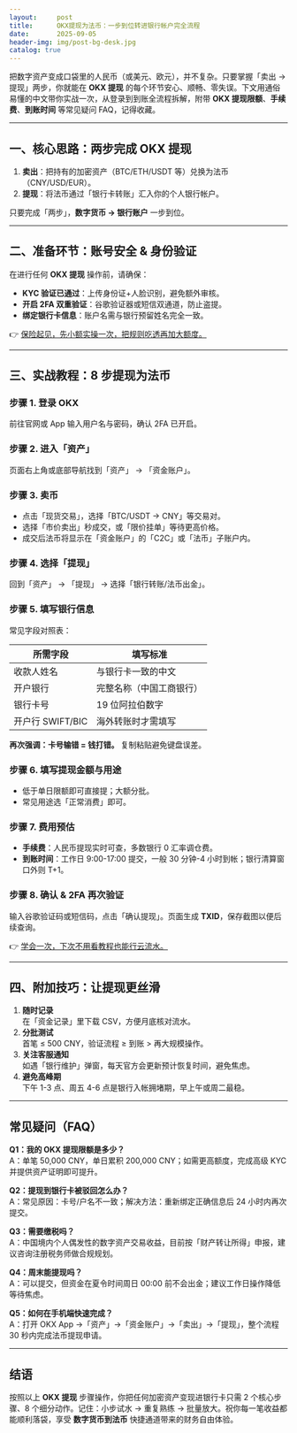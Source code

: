 ```yaml
---
layout:     post
title:      OKX提现为法币：一步到位转进银行帐户完全流程
date:       2025-09-05
header-img: img/post-bg-desk.jpg
catalog: true
---
```


把数字资产变成口袋里的人民币（或美元、欧元），并不复杂。只要掌握「卖出 → 提现」两步，你就能在 **OKX 提现** 的每个环节安心、顺畅、零失误。下文用通俗易懂的中文带你实战一次，从登录到到账全流程拆解，附带 **OKX 提现限额**、**手续费**、**到账时间** 等常见疑问 FAQ，记得收藏。

---

## 一、核心思路：两步完成 OKX 提现

1. **卖出**：把持有的加密资产（BTC/ETH/USDT 等）兑换为法币（CNY/USD/EUR）。  
2. **提现**：将法币通过「银行卡转账」汇入你的个人银行帐户。

只要完成「两步」，**数字货币 → 银行账户** 一步到位。

---

## 二、准备环节：账号安全 & 身份验证

在进行任何 **OKX 提现** 操作前，请确保：

- **KYC 验证已通过**：上传身份证+人脸识别，避免额外审核。  
- **开启 2FA 双重验证**：谷歌验证器或短信双通道，防止盗提。  
- **绑定银行卡信息**：账户名需与银行预留姓名完全一致。

👉 [保险起见，先小额实操一次，把规则吃透再加大额度。](https://okxdog.com/)

---

## 三、实战教程：8 步提现为法币

### 步骤 1. 登录 OKX
前往官网或 App 输入用户名与密码，确认 2FA 已开启。

### 步骤 2. 进入「资产」
页面右上角或底部导航找到「资产」 → 「资金账户」。

### 步骤 3. **卖币**
- 点击「现货交易」，选择「BTC/USDT → CNY」等交易对。  
- 选择「市价卖出」秒成交，或「限价挂单」等待更高价格。  
- 成交后法币将显示在「资金账户」的「C2C」或「法币」子账户内。

### 步骤 4. 选择「提现」
回到「资产」 → 「提现」 → 选择「银行转账/法币出金」。

### 步骤 5. 填写银行信息
常见字段对照表：

| 所需字段         | 填写标准               |
| ---------------- | ---------------------- |
| 收款人姓名       | 与银行卡一致的中文     |
| 开户银行         | 完整名称（中国工商银行） |
| 银行卡号         | 19 位阿拉伯数字        |
| 开户行 SWIFT/BIC | 海外转账时才需填写     |

**再次强调：卡号输错 = 钱打错。** 复制粘贴避免键盘误差。

### 步骤 6. 填写提现金额与用途
- 低于单日限额即可直接提；大额分批。  
- 常见用途选「正常消费」即可。

### 步骤 7. 费用预估
- **手续费**：人民币提现实时可查，多数银行 0 汇率调仓费。  
- **到账时间**：工作日 9:00-17:00 提交，一般 30 分钟-4 小时到帐；银行清算窗口外则 T+1。

### 步骤 8. 确认 & 2FA 再次验证
输入谷歌验证码或短信码，点击「确认提现」。页面生成 **TXID**，保存截图以便后续查询。

👉 [学会一次，下次不用看教程也能行云流水。](https://okxdog.com/)

---

## 四、附加技巧：让提现更丝滑

1. **随时记录**  
   在「资金记录」里下载 CSV，方便月底核对流水。  
2. **分批测试**  
   首笔 ≤ 500 CNY，验证流程 ≥ 到账 > 再大规模操作。  
3. **关注客服通知**  
   如遇「银行维护」弹窗，每天官方会更新预计恢复时间，避免焦虑。  
4. **避免高峰期**  
   下午 1-3 点、周五 4-6 点是银行入帐拥堵期，早上午或周二最稳。

---

## 常见疑问（FAQ）

**Q1：我的 OKX 提现限额是多少？**  
A：单笔 50,000 CNY，单日累积 200,000 CNY；如需更高额度，完成高级 KYC 并提供资产证明即可提升。

**Q2：提现到银行卡被驳回怎么办？**  
A：常见原因：卡号/户名不一致；解决方法：重新绑定正确信息后 24 小时内再次提交。

**Q3：需要缴税吗？**  
A：中国境内个人偶发性的数字资产交易收益，目前按「财产转让所得」申报，建议咨询注册税务师做合规规划。

**Q4：周末能提现吗？**  
A：可以提交，但资金在夏令时间周日 00:00 前不会出金；建议工作日操作降低等待焦虑。

**Q5：如何在手机端快速完成？**  
A：打开 OKX App →「资产」→「资金账户」→「卖出」→「提现」，整个流程 30 秒内完成法币提现申请。

---

## 结语

按照以上 **OKX 提现** 步骤操作，你把任何加密资产变现进银行卡只需 2 个核心步骤、8 个细分动作。记住：小步试水 → 重复熟练 → 批量放大。祝你每一笔收益都能顺利落袋，享受 **数字货币到法币** 快捷通道带来的财务自由体验。